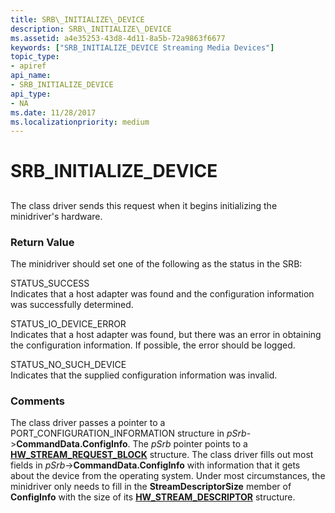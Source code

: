 ```yaml
---
title: SRB\_INITIALIZE\_DEVICE
description: SRB\_INITIALIZE\_DEVICE
ms.assetid: a4e35253-43d8-4d11-8a5b-72a9863f6677
keywords: ["SRB_INITIALIZE_DEVICE Streaming Media Devices"]
topic_type:
- apiref
api_name:
- SRB_INITIALIZE_DEVICE
api_type:
- NA
ms.date: 11/28/2017
ms.localizationpriority: medium
---
```


# SRB\_INITIALIZE\_DEVICE


## <span id="ddk_srb_initialize_device_ks"></span><span id="DDK_SRB_INITIALIZE_DEVICE_KS"></span>


The class driver sends this request when it begins initializing the minidriver's hardware.

### <span id="return_value"></span><span id="RETURN_VALUE"></span>Return Value

The minidriver should set one of the following as the status in the SRB:

<span id="STATUS_SUCCESS"></span><span id="status_success"></span>STATUS\_SUCCESS  
Indicates that a host adapter was found and the configuration information was successfully determined.

<span id="STATUS_IO_DEVICE_ERROR"></span><span id="status_io_device_error"></span>STATUS\_IO\_DEVICE\_ERROR  
Indicates that a host adapter was found, but there was an error in obtaining the configuration information. If possible, the error should be logged.

<span id="STATUS_NO_SUCH_DEVICE"></span><span id="status_no_such_device"></span>STATUS\_NO\_SUCH\_DEVICE  
Indicates that the supplied configuration information was invalid.

### Comments

The class driver passes a pointer to a PORT\_CONFIGURATION\_INFORMATION structure in *pSrb*-&gt;**CommandData.ConfigInfo**. The *pSrb* pointer points to a [**HW\_STREAM\_REQUEST\_BLOCK**](https://msdn.microsoft.com/library/windows/hardware/ff559702) structure. The class driver fills out most fields in *pSrb*-&gt;**CommandData.ConfigInfo** with information that it gets about the device from the operating system. Under most circumstances, the minidriver only needs to fill in the **StreamDescriptorSize** member of **ConfigInfo** with the size of its [**HW\_STREAM\_DESCRIPTOR**](https://msdn.microsoft.com/library/windows/hardware/ff559686) structure.

 

 






